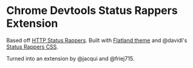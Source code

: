# Chrome Devtools Status Rappers Extension

Based off [HTTP Status Rappers](http://httpstatusrappers.com). Built with [Flatland theme](https://chrome.google.com/webstore/detail/devtools-theme-flatland/ghngaepikegoilihhbhdipfbfifhkeeo/related?hl=en) and @davidl's [Status Rappers CSS](https://gist.github.com/davidl/5251362).

Turned into an extension by @jacqui and @friej715.
